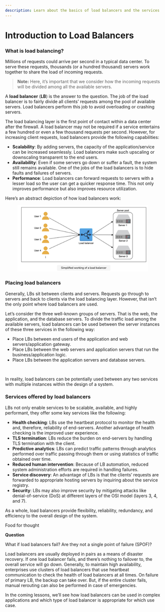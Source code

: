 ```yaml
---
description: Learn about the basics of load balancers and the services offered by them.
---
```


# Introduction to Load Balancers

### What is load balancing? <a href="#what-is-load-balancing" id="what-is-load-balancing"></a>

Millions of requests could arrive per second in a typical data center. To serve these requests, thousands (or a hundred thousand) servers work together to share the load of incoming requests.

> **Note:** Here, it’s important that we consider how the incoming requests will be divided among all the available servers.

A **load balancer** (**LB**) is the answer to the question. The job of the load balancer is to fairly divide all clients’ requests among the pool of available servers. Load balancers perform this job to avoid overloading or crashing servers.

The load balancing layer is the first point of contact within a data center after the firewall. A load balancer may not be required if a service entertains a few hundred or even a few thousand requests per second. However, for increasing client requests, load balancers provide the following capabilities:

* **Scalability**: By adding servers, the capacity of the application/service can be increased seamlessly. Load balancers make such upscaling or downscaling transparent to the end users.
* **Availability**: Even if some servers go down or suffer a fault, the system still remains available. One of the jobs of the load balancers is to hide faults and failures of servers.
* **Performance**: Load balancers can forward requests to servers with a lesser load so the user can get a quicker response time. This not only improves performance but also improves resource utilization.

Here’s an abstract depiction of how load balancers work:

<figure><img src="../.gitbook/assets/Screenshot 2023-08-21 at 1.54.12 AM.png" alt=""><figcaption></figcaption></figure>

### Placing load balancers <a href="#placing-load-balancers" id="placing-load-balancers"></a>

Generally, LBs sit between clients and servers. Requests go through to servers and back to clients via the load balancing layer. However, that isn’t the only point where load balancers are used.

Let’s consider the three well-known groups of servers. That is the web, the application, and the database servers. To divide the traffic load among the available servers, load balancers can be used between the server instances of these three services in the following way:

* Place LBs between end users of the application and web servers/application gateway.
* Place LBs between the web servers and application servers that run the business/application logic.
* Place LBs between the application servers and database servers.

<figure><img src="https://github.com/kuweiguge/Grokking-Modern-System-Design-Interview-Gitbook/.gitbook/assets/Screenshot 2023-08-21 at 1.54.52 AM.png" alt=""><figcaption></figcaption></figure>

In reality, load balancers can be potentially used between any two services with multiple instances within the design of a system.

### Services offered by load balancers <a href="#services-offered-by-load-balancers" id="services-offered-by-load-balancers"></a>

LBs not only enable services to be scalable, available, and highly performant, they offer some key services like the following:

* **Health checking**: LBs use the heartbeat protocol to monitor the health and, therefore, reliability of end-servers. Another advantage of health checking is the improved user experience.
* **TLS termination**: LBs reduce the burden on end-servers by handling TLS termination with the client.
* **Predictive analytics**: LBs can predict traffic patterns through analytics performed over traffic passing through them or using statistics of traffic obtained over time.
* **Reduced human intervention**: Because of LB automation, reduced system administration efforts are required in handling failures.
* **Service discovery**: An advantage of LBs is that the clients’ requests are forwarded to appropriate hosting servers by inquiring about the service registry.
* **Security**: LBs may also improve security by mitigating attacks like denial-of-service (DoS) at different layers of the OSI model (layers 3, 4, and 7).

As a whole, load balancers provide flexibility, reliability, redundancy, and efficiency to the overall design of the system.

Food for thought

**Question**

What if load balancers fail? Are they not a single point of failure (SPOF)?

Load balancers are usually deployed in pairs as a means of disaster recovery. If one load balancer fails, and there’s nothing to failover to, the overall service will go down. Generally, to maintain high availability, enterprises use clusters of load balancers that use heartbeat communication to check the health of load balancers at all times. On failure of primary LB, the backup can take over. But, if the entire cluster fails, manual rerouting can also be performed in case of emergencies.

In the coming lessons, we’ll see how load balancers can be used in complex applications and which type of load balancer is appropriate for which use case.
